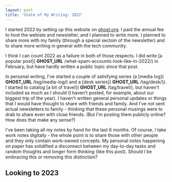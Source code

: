 ```yaml
---
layout: post
title: 'State of My Writing: 2022'
---
```


I started 2022 by setting up this website on [ghost.org](https://ghost.org). I paid the annual fee to host the webiste and newsletter, and I planned to write more. I planned to share more with my family (through a special sectoin of the newsletter) and to share more writing in general with the tech community.

I think I can count 2022 as a failure in both of those respects. I did write [a popular post]( __GHOST_URL__ /what-spam-accounts-look-like-in-2022/) in February, but have hardly written a public topic since that post.

In personal writing, I've started a couple of satisfying series (a [media log]( __GHOST_URL__ /tag/media-log/) and a [desk series]( __GHOST_URL__ /tag/desk/)). I started to catalog [a bit of travel]( __GHOST_URL__ /tag/travel/), but haven't included as much as I should (I haven't posted, for example, about our biggest trip of the year). I haven't written general personal updates or things that I would have thought to share with friends and family. And I've not sent actual newsletters to family - thinking that these personal musings were to drab to share even with close friends. (But I'm posting them publicly online? How does that make any sense?)

I've been taking all my notes by hand for the last 6 months. Of course, I take work notes digitally - the whole point is to share those with other people and they only contain work-owned concepts. My personal notes happening on paper has solidified a disconnect between my day-to-day tasks and random thoughts and longer form thinking (like this post). Should I be embracing this or removing this distinction?

## Looking to 2023
